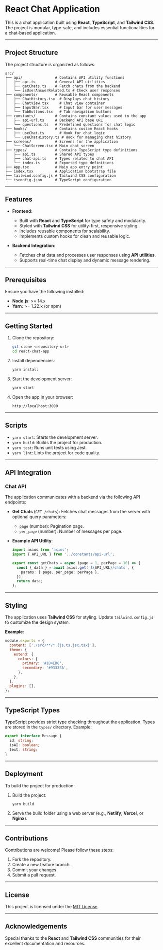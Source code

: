 
# React Chat Application

This is a chat application built using **React**, **TypeScript**, and **Tailwind CSS**. The project is modular, type-safe, and includes essential functionalities for a chat-based application.

---

## Project Structure

The project structure is organized as follows:

```
src/
├── api/               # Contains API utility functions
│   ├── api.ts         # General API utilities
│   ├── getChats.ts    # Fetch chats from the backend
│   └── isUserAnswerRelated.ts # Check user responses
├── components/        # Reusable React components
│   ├── ChatHistory.tsx  # Displays chat history
│   ├── ChatView.tsx     # Chat view container
│   ├── InputBar.tsx     # Input bar for user messages
│   └── TabButtons.tsx   # Tab navigation buttons
├── constants/         # Contains constant values used in the app
│   ├── api-url.ts     # Backend API base URL
│   └── questions.ts   # Predefined questions for chat logic
├── hooks/             # Contains custom React hooks
│   ├── useChat.ts       # Hook for chat logic
│   └── useChatHistory.ts # Hook for managing chat history
├── screens/           # Screens for the application
│   └── ChatScreen.tsx # Main chat screen
├── types/             # Contains TypeScript type definitions
│   ├── api.ts         # Shared API types
│   ├── chat-api.ts    # Types related to chat API
│   └── index.ts       # Exported type definitions
├── App.tsx            # Main app entry point
├── index.tsx          # Application bootstrap file
├── tailwind.config.js # Tailwind CSS configuration
└── tsconfig.json      # TypeScript configuration
```

---

## Features

- **Frontend**:
  - Built with **React** and **TypeScript** for type safety and modularity.
  - Styled with **Tailwind CSS** for utility-first, responsive styling.
  - Includes reusable components for scalability.
  - Implements custom hooks for clean and reusable logic.

- **Backend Integration**:
  - Fetches chat data and processes user responses using **API utilities**.
  - Supports real-time chat display and dynamic message rendering.

---

## Prerequisites

Ensure you have the following installed:

- **Node.js**: >= 14.x
- **Yarn**: >= 1.22.x (or npm)

---

## Getting Started

1. Clone the repository:
   ```bash
   git clone <repository-url>
   cd react-chat-app
   ```

2. Install dependencies:
   ```bash
   yarn install
   ```

3. Start the development server:
   ```bash
   yarn start
   ```

4. Open the app in your browser:
   ```
   http://localhost:3000
   ```

---

## Scripts

- `yarn start`: Starts the development server.
- `yarn build`: Builds the project for production.
- `yarn test`: Runs unit tests using Jest.
- `yarn lint`: Lints the project for code quality.

---

## API Integration

### Chat API

The application communicates with a backend via the following API endpoints:

- **Get Chats** (`GET /chats`):
  Fetches chat messages from the server with optional query parameters:
  - `page` (number): Pagination page.
  - `per_page` (number): Number of messages per page.

- **Example API Utility**:
  ```typescript
  import axios from 'axios';
  import { API_URL } from '../constants/api-url';

  export const getChats = async (page = 1, perPage = 10) => {
    const { data } = await axios.get(`${API_URL}/chats`, {
      params: { page, per_page: perPage },
    });
    return data;
  };
  ```

---

## Styling

The application uses **Tailwind CSS** for styling. Update `tailwind.config.js` to customize the design system.

**Example**:
```javascript
module.exports = {
  content: ['./src/**/*.{js,ts,jsx,tsx}'],
  theme: {
    extend: {
      colors: {
        primary: '#1D4ED8',
        secondary: '#9333EA',
      },
    },
  },
  plugins: [],
};
```

---

## TypeScript Types

TypeScript provides strict type checking throughout the application. Types are stored in the `types/` directory. Example:

```typescript
export interface Message {
  id: string;
  isAI: boolean;
  text: string;
}
```

---

## Deployment

To build the project for production:

1. Build the project:
   ```bash
   yarn build
   ```

2. Serve the build folder using a web server (e.g., **Netlify**, **Vercel**, or **Nginx**).

---

## Contributions

Contributions are welcome! Please follow these steps:

1. Fork the repository.
2. Create a new feature branch.
3. Commit your changes.
4. Submit a pull request.

---

## License

This project is licensed under the [MIT License](LICENSE).

---

## Acknowledgements

Special thanks to the **React** and **Tailwind CSS** communities for their excellent documentation and resources.
